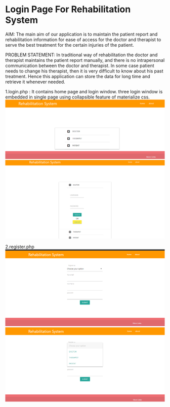 # Login Page For Rehabilitation System
AIM: The main aim of our application is to maintain the patient report and rehabilitation information for ease of access for the doctor and therapist to serve the best treatment for the certain injuries of the patient.

PROBLEM STATEMENT: In traditional way of rehabilitation the doctor and therapist maintains the patient report manually, and there is no intrapersonal communication between the doctor and therapist. In some case patient needs to change his therapist, then it is very difficult to know about his past treatment. Hence this application can store the data for long time and retrieve it whenever needed.


1.login.php : It contains home page and login window. three login window is embedded in single page using collapsible feature of materialize css.
![](LoginpageSnap.png)
![](LoginPageWithDRLoginSnap.png)

2.register.php
![](RegisterPage.png)
![](RegisterPageWithOption.png)

